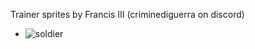 Trainer sprites by Francis III (criminediguerra on discord)

- ![soldier](https://raw.githubusercontent.com/Pawkkie/Team-Aquas-Asset-Repo/main/Trainer%20Front%20Sprites/Francis%20III/soldier.png)
